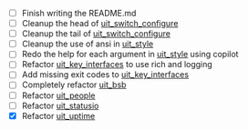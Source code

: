 - [ ] Finish writing the README.md
- [ ] Cleanup the head of [uit_switch_configure](uit_switch_configure.py)
- [ ] Cleanup the tail of [uit_switch_configure](uit_switch_configure.py)
- [ ] Cleanup the use of ansi in [uit_style](uit_style.py)
- [ ] Redo the help for each argument in [uit_style](uit_style.py) using copilot
- [ ] Refactor [uit_key_interfaces](uit_key_interfaces.py) to use rich and logging
- [ ] Add missing exit codes to [uit_key_interfaces](uit_key_interfaces.py)
- [ ] Completely refactor [uit_bsb](uit_bsb.py)
- [ ] Refactor [uit_people](uit_people)
- [ ] Refactor [uit_statusio](uit_statusio)
- [X] Refactor [uit_uptime](uit_uptime)
